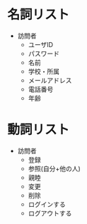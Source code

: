 # 名詞リスト
- 訪問者
  - ユーザID
  - パスワード
  - 名前
  - 学校・所属
  - メールアドレス
  - 電話番号
  - 年齢

# 動詞リスト
- 訪問者
  - 登録
  - 参照(自分+他の人)
  - 親睦
  - 変更
  - 削除
  - ログインする
  - ログアウトする